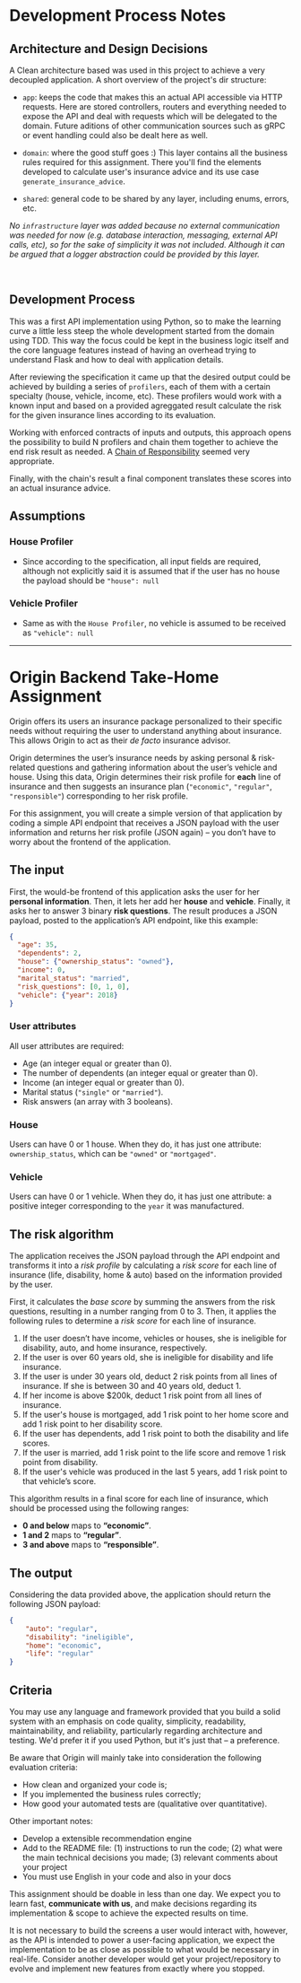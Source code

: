 # Development Process Notes

<!-- ## Tooling
To have a bit more realistic feeling for both parties in this process (reviewers and reviewee), the stack chosen was Python with Flask.

<br> -->

## Architecture and Design Decisions
A Clean architecture based was used in this project to achieve a very decoupled application. A short overview of the project's dir structure:

- `app`: keeps the code that makes this an actual API accessible via HTTP requests. Here are stored controllers, routers and everything needed to expose the API and deal with requests which will be delegated to the domain. Future aditions of other communication sources such as gRPC or event handling could also be dealt here as well.

- `domain`: where the good stuff goes :) This layer contains all the business rules required for this assignment. There you'll find the elements developed to calculate user's insurance advice and its use case `generate_insurance_advice`.

- `shared`: general code to be shared by any layer, including enums, errors, etc.

_No `infrastructure` layer was added because no external communication was needed for now (e.g. database interaction, messaging, external API calls, etc), so for the sake of simplicity it was not included. Although it can be argued that a logger abstraction could be provided by this layer._

<br>

## Development Process
This was a first API implementation using Python, so to make the learning curve a little less steep the whole development started from the domain using TDD. This way the focus could be kept in the business logic itself and the core language features instead of having an overhead trying to understand Flask and how to deal with application details.

After reviewing the specification it came up that the desired output could be achieved by building a series of `profilers`, each of them with a certain specialty (house, vehicle, income, etc). These profilers would work with a known input and based on a provided agreggated result calculate the risk for the given insurance lines according to its evaluation.

Working with enforced contracts of inputs and outputs, this approach opens the possibility to build N profilers and chain them together to achieve the end risk result as needed. A [Chain of Responsibility](https://en.wikipedia.org/wiki/Chain-of-responsibility_pattern) seemed very appropriate.

Finally, with the chain's result a final component translates these scores into an actual insurance advice.


## Assumptions

### House Profiler
- Since according to the specification, all input fields are required, although not explicitly said it is assumed that if the user has no house the payload should be `"house": null`

### Vehicle Profiler
- Same as with the `House Profiler`, no vehicle is assumed to be received as `"vehicle": null`

----
# Origin Backend Take-Home Assignment
Origin offers its users an insurance package personalized to their specific needs without requiring the user to understand anything about insurance. This allows Origin to act as their *de facto* insurance advisor.

Origin determines the user’s insurance needs by asking personal & risk-related questions and gathering information about the user’s vehicle and house. Using this data, Origin determines their risk profile for **each** line of insurance and then suggests an insurance plan (`"economic"`, `"regular"`, `"responsible"`) corresponding to her risk profile.

For this assignment, you will create a simple version of that application by coding a simple API endpoint that receives a JSON payload with the user information and returns her risk profile (JSON again) – you don’t have to worry about the frontend of the application.

## The input
First, the would-be frontend of this application asks the user for her **personal information**. Then, it lets her add her **house** and **vehicle**. Finally, it asks her to answer 3 binary **risk questions**. The result produces a JSON payload, posted to the application’s API endpoint, like this example:

```JSON
{
  "age": 35,
  "dependents": 2,
  "house": {"ownership_status": "owned"},
  "income": 0,
  "marital_status": "married",
  "risk_questions": [0, 1, 0],
  "vehicle": {"year": 2018}
}
```

### User attributes
All user attributes are required:

- Age (an integer equal or greater than 0).
- The number of dependents (an integer equal or greater than 0).
- Income (an integer equal or greater than 0).
- Marital status (`"single"` or `"married"`).
- Risk answers (an array with 3 booleans).

### House
Users can have 0 or 1 house. When they do, it has just one attribute: `ownership_status`, which can be `"owned"` or `"mortgaged"`.

### Vehicle
Users can have 0 or 1 vehicle. When they do, it has just one attribute: a positive integer corresponding to the `year` it was manufactured.

## The risk algorithm
The application receives the JSON payload through the API endpoint and transforms it into a *risk profile* by calculating a *risk score* for each line of insurance (life, disability, home & auto) based on the information provided by the user.

First, it calculates the *base score* by summing the answers from the risk questions, resulting in a number ranging from 0 to 3. Then, it applies the following rules to determine a *risk score* for each line of insurance.

1. If the user doesn’t have income, vehicles or houses, she is ineligible for disability, auto, and home insurance, respectively.
2. If the user is over 60 years old, she is ineligible for disability and life insurance.
3. If the user is under 30 years old, deduct 2 risk points from all lines of insurance. If she is between 30 and 40 years old, deduct 1.
4. If her income is above $200k, deduct 1 risk point from all lines of insurance.
5. If the user's house is mortgaged, add 1 risk point to her home score and add 1 risk point to her disability score.
6. If the user has dependents, add 1 risk point to both the disability and life scores.
7. If the user is married, add 1 risk point to the life score and remove 1 risk point from disability.
8. If the user's vehicle was produced in the last 5 years, add 1 risk point to that vehicle’s score.

This algorithm results in a final score for each line of insurance, which should be processed using the following ranges:

- **0 and below** maps to **“economic”**.
- **1 and 2** maps to **“regular”**.
- **3 and above** maps to **“responsible”**.


## The output
Considering the data provided above, the application should return the following JSON payload:

```JSON
{
    "auto": "regular",
    "disability": "ineligible",
    "home": "economic",
    "life": "regular"
}
```

## Criteria
You may use any language and framework provided that you build a solid system with an emphasis on code quality, simplicity, readability, maintainability, and reliability, particularly regarding architecture and testing. We'd prefer it if you used Python, but it's just that – a preference.

Be aware that Origin will mainly take into consideration the following evaluation criteria:
* How clean and organized your code is;
* If you implemented the business rules correctly;
* How good your automated tests are (qualitative over quantitative).

Other important notes:
* Develop a extensible recommendation engine
* Add to the README file: (1) instructions to run the code; (2) what were the main technical decisions you made; (3) relevant comments about your project
* You must use English in your code and also in your docs

This assignment should be doable in less than one day. We expect you to learn fast, **communicate with us**, and make decisions regarding its implementation & scope to achieve the expected results on time.

It is not necessary to build the screens a user would interact with, however, as the API is intended to power a user-facing application, we expect the implementation to be as close as possible to what would be necessary in real-life. Consider another developer would get your project/repository to evolve and implement new features from exactly where you stopped.


